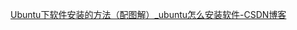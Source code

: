 [Ubuntu下软件安装的方法（配图解）_ubuntu怎么安装软件-CSDN博客](https://blog.csdn.net/weixin_45309916/article/details/107778655)